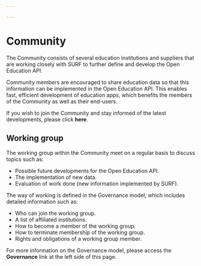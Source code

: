 ```yaml
---

---
```

# Community

The Community consists of several education institutions and suppliers that are working closely with SURF to further define and develop the Open Education API.

Community members are encouraged to share education data so that this information can be implemented in the Open Education API. This enables fast, efficient development of education apps, which benefits the members of the Community as well as their end-users.

If you wish to join the Community and stay informed of the latest developments, please click **here**.

## Working group

The working group within the Community meet on a regular basis to discuss topics such as:

* Possible future developments for the Open Education API.
* The implementation of new data.
* Evaluation of work done (new information implemented by SURF).

The way of working is defined in the Governance model, which includes detailed information such as:

* Who can join the working group.
* A list of affiliated institutions.
* How to become a member of the working group.
* How to terminate membership of the working group.
* Rights and obligations of a working group member.

For more information on the Governance model, please access the **Governance** link at the left side of this page.